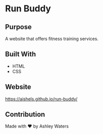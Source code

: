 # Run Buddy

## Purpose
A website that offers fitness training services.

## Built With
* HTML
* CSS

## Website
https://aishels.github.io/run-buddy/

## Contribution
Made with ❤️ by Ashley Waters
